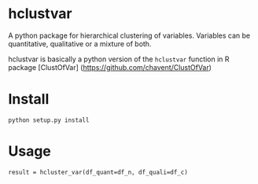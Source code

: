hclustvar
===

A python package for hierarchical clustering of variables. Variables can be quantitative, qualitative or a mixture of both.

hclustvar is basically a python version of the `hclustvar` function in R package [ClustOfVar] (https://github.com/chavent/ClustOfVar)

# Install
```
python setup.py install
```

# Usage
```
result = hcluster_var(df_quant=df_n, df_quali=df_c)
```

